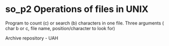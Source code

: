 # so_p2 Operations of files in UNIX
Program to count (c) or search (b) characters in one file.  Three arguments ( char b or c, 	file name, 	position/character to look for)

Archive repository - UAH
